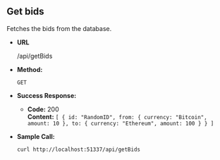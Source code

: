 **Get bids**
----
  Fetches the bids from the database.

* **URL**

  /api/getBids

* **Method:**

  `GET`

* **Success Response:**

  * **Code:** 200 <br />
    **Content:** `[
      {
        id: "RandomID",
        from: {
          currency: "Bitcoin",
          amount: 10
        },
        to: {
          currency: "Ethereum",
          amount: 100
        }
      }
    ]`

* **Sample Call:**

  `curl http://localhost:51337/api/getBids`
